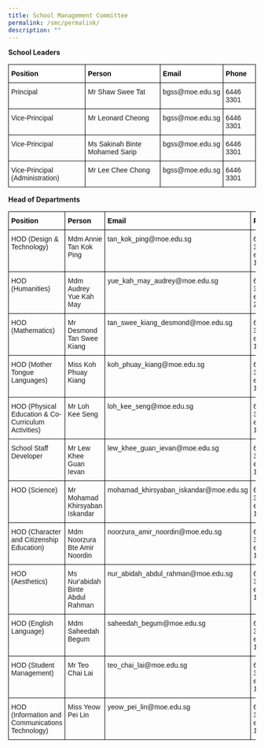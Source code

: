 ```yaml
---
title: School Management Committee
permalink: /smc/permalink/
description: ""
---
```

**School Leaders**

<style type="text/css">
.tg  {border-collapse:collapse;border-spacing:0;}
.tg td{border-color:black;border-style:solid;border-width:1px;font-family:Arial, sans-serif;font-size:14px;
  overflow:hidden;padding:10px 5px;word-break:normal;}
.tg th{border-color:black;border-style:solid;border-width:1px;font-family:Arial, sans-serif;font-size:14px;
  font-weight:normal;overflow:hidden;padding:10px 5px;word-break:normal;}
.tg .tg-cctd{background-color:#FFF;color:#FFF;font-weight:bold;text-align:left;text-decoration:underline;vertical-align:top}
.tg .tg-sc4m{background-color:#FFF;color:#323232;font-weight:bold;text-align:left;vertical-align:top}
.tg .tg-0lax{text-align:left;vertical-align:top}
</style>
<table class="tg">
<thead>
  <tr>
    <th class="tg-cctd"><span style="font-weight:700;font-style:normal;text-decoration:none;color:black">Position</span></th>
    <th class="tg-sc4m"><span style="font-weight:700;font-style:normal;text-decoration:none;color:black">Person</span></th>
    <th class="tg-sc4m"><span style="font-weight:700;font-style:normal;text-decoration:none;color:black">Email</span></th>
    <th class="tg-sc4m"><span style="font-weight:700;font-style:normal;text-decoration:none;color:black">Phone</span></th>
  </tr>
</thead>
<tbody>
  <tr>
    <td class="tg-0lax">Principal</td>
    <td class="tg-0lax">Mr Shaw Swee Tat</td>
    <td class="tg-0lax">bgss@moe.edu.sg</td>
    <td class="tg-0lax">6446 3301</td>
  </tr>
  <tr>
    <td class="tg-0lax">Vice-Principal</td>
    <td class="tg-0lax">Mr Leonard Cheong</td>
    <td class="tg-0lax">bgss@moe.edu.sg</td>
    <td class="tg-0lax">6446 3301</td>
  </tr>
  <tr>
    <td class="tg-0lax">Vice-Principal</td>
    <td class="tg-0lax">Ms Sakinah Binte Mohamed Sarip</td>
    <td class="tg-0lax">bgss@moe.edu.sg</td>
    <td class="tg-0lax">6446 3301</td>
  </tr>
  <tr>
    <td class="tg-0lax">Vice-Principal (Administration)</td>
    <td class="tg-0lax">Mr Lee Chee Chong</td>
    <td class="tg-0lax">bgss@moe.edu.sg</td>
    <td class="tg-0lax">6446 3301</td>
  </tr>
</tbody>
</table>

**Head of Departments**

<style type="text/css">
.tg  {border-collapse:collapse;border-spacing:0;}
.tg td{border-color:black;border-style:solid;border-width:1px;font-family:Arial, sans-serif;font-size:14px;
  overflow:hidden;padding:10px 5px;word-break:normal;}
.tg th{border-color:black;border-style:solid;border-width:1px;font-family:Arial, sans-serif;font-size:14px;
  font-weight:normal;overflow:hidden;padding:10px 5px;word-break:normal;}
.tg .tg-cctd{background-color:#FFF;color:#FFF;font-weight:bold;text-align:left;text-decoration:underline;vertical-align:top}
.tg .tg-sc4m{background-color:#FFF;color:#323232;font-weight:bold;text-align:left;vertical-align:top}
.tg .tg-0lax{text-align:left;vertical-align:top}
</style>
<table class="tg">
<thead>
  <tr>
    <th class="tg-cctd"><span style="font-weight:700;font-style:normal;text-decoration:none;color:black">Position</span></th>
    <th class="tg-sc4m"><span style="font-weight:700;font-style:normal;text-decoration:none;color:black">Person</span></th>
    <th class="tg-sc4m"><span style="font-weight:700;font-style:normal;text-decoration:none;color:black">Email</span></th>
    <th class="tg-sc4m"><span style="font-weight:700;font-style:normal;text-decoration:none;color:black">Phone</span></th>
  </tr>
</thead>
<tbody>
  <tr>
    <td class="tg-0lax">HOD (Design &amp; Technology)</td>
    <td class="tg-0lax">Mdm Annie Tan Kok Ping</td>
    <td class="tg-0lax">tan_kok_ping@moe.edu.sg </td>
    <td class="tg-0lax">6446 3301 ext 125</td>
  </tr>
  <tr>
    <td class="tg-0lax">HOD (Humanities)</td>
    <td class="tg-0lax">Mdm Audrey Yue Kah May</td>
    <td class="tg-0lax">yue_kah_may_audrey@moe.edu.sg</td>
    <td class="tg-0lax">6446 3301 ext 257</td>
  </tr>
  <tr>
    <td class="tg-0lax">HOD (Mathematics)</td>
    <td class="tg-0lax">Mr Desmond Tan Swee Kiang</td>
    <td class="tg-0lax">tan_swee_kiang_desmond@moe.edu.sg </td>
    <td class="tg-0lax">6446 3301 ext 131</td>
  </tr>
  <tr>
    <td class="tg-0lax">HOD (Mother Tongue Languages)</td>
    <td class="tg-0lax">Miss Koh Phuay Kiang</td>
    <td class="tg-0lax">koh_phuay_kiang@moe.edu.sg</td>
    <td class="tg-0lax">6446 3301 ext 126</td>
  </tr>
  <tr>
    <td class="tg-0lax">HOD (Physical Education &amp; Co-Curriculum Activities)</td>
    <td class="tg-0lax">Mr Loh Kee Seng</td>
    <td class="tg-0lax">loh_kee_seng@moe.edu.sg </td>
    <td class="tg-0lax">6446 3301 ext 169</td>
  </tr>
  <tr>
    <td class="tg-0lax">School Staff Developer</td>
    <td class="tg-0lax">Mr Lew Khee Guan Ievan</td>
    <td class="tg-0lax">lew_khee_guan_ievan@moe.edu.sg </td>
    <td class="tg-0lax">6446 3301 ext 119</td>
  </tr>
  <tr>
    <td class="tg-0lax">HOD (Science)</td>
    <td class="tg-0lax">Mr Mohamad Khirsyaban Iskandar</td>
    <td class="tg-0lax">mohamad_khirsyaban_iskandar@moe.edu.sg</td>
    <td class="tg-0lax">6446 3301 ext 121</td>
  </tr>
  <tr>
    <td class="tg-0lax">HOD (Character and Citizenship Education)</td>
    <td class="tg-0lax">Mdm Noorzura Bte Amir Noordin</td>
    <td class="tg-0lax">noorzura_amir_noordin@moe.edu.sg</td>
    <td class="tg-0lax">6446 3301 ext 133</td>
  </tr>
  <tr>
    <td class="tg-0lax">HOD (Aesthetics)</td>
    <td class="tg-0lax">Ms Nur'abidah Binte Abdul Rahman</td>
    <td class="tg-0lax">nur_abidah_abdul_rahman@moe.edu.sg </td>
    <td class="tg-0lax">6446 3301 ext 128</td>
  </tr>
  <tr>
    <td class="tg-0lax">HOD (English Language)</td>
    <td class="tg-0lax">Mdm Saheedah Begum</td>
    <td class="tg-0lax">saheedah_begum@moe.edu.sg</td>
    <td class="tg-0lax">6446 3301 ext 132</td>
  </tr>
  <tr>
    <td class="tg-0lax">HOD (Student Management)</td>
    <td class="tg-0lax">Mr Teo Chai Lai</td>
    <td class="tg-0lax">teo_chai_lai@moe.edu.sg </td>
    <td class="tg-0lax">6446 3301 ext 123</td>
  </tr>
  <tr>
    <td class="tg-0lax">HOD (Information and Communications Technology)</td>
    <td class="tg-0lax">Miss Yeow Pei Lin</td>
    <td class="tg-0lax">yeow_pei_lin@moe.edu.sg </td>
    <td class="tg-0lax">6446 3301 ext 120</td>
  </tr>
</tbody>
</table>